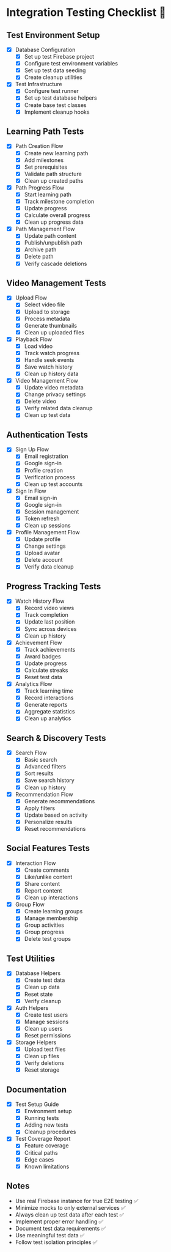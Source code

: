 # Integration Testing Checklist 🧪

## Test Environment Setup
- [x] Database Configuration
  - [x] Set up test Firebase project
  - [x] Configure test environment variables
  - [x] Set up test data seeding
  - [x] Create cleanup utilities

- [x] Test Infrastructure
  - [x] Configure test runner
  - [x] Set up test database helpers
  - [x] Create base test classes
  - [x] Implement cleanup hooks

## Learning Path Tests
- [x] Path Creation Flow
  - [x] Create new learning path
  - [x] Add milestones
  - [x] Set prerequisites
  - [x] Validate path structure
  - [x] Clean up created paths

- [x] Path Progress Flow
  - [x] Start learning path
  - [x] Track milestone completion
  - [x] Update progress
  - [x] Calculate overall progress
  - [x] Clean up progress data

- [x] Path Management Flow
  - [x] Update path content
  - [x] Publish/unpublish path
  - [x] Archive path
  - [x] Delete path
  - [x] Verify cascade deletions

## Video Management Tests
- [x] Upload Flow
  - [x] Select video file
  - [x] Upload to storage
  - [x] Process metadata
  - [x] Generate thumbnails
  - [x] Clean up uploaded files

- [x] Playback Flow
  - [x] Load video
  - [x] Track watch progress
  - [x] Handle seek events
  - [x] Save watch history
  - [x] Clean up history data

- [x] Video Management Flow
  - [x] Update video metadata
  - [x] Change privacy settings
  - [x] Delete video
  - [x] Verify related data cleanup
  - [x] Clean up test data

## Authentication Tests
- [x] Sign Up Flow
  - [x] Email registration
  - [x] Google sign-in
  - [x] Profile creation
  - [x] Verification process
  - [x] Clean up test accounts

- [x] Sign In Flow
  - [x] Email sign-in
  - [x] Google sign-in
  - [x] Session management
  - [x] Token refresh
  - [x] Clean up sessions

- [x] Profile Management Flow
  - [x] Update profile
  - [x] Change settings
  - [x] Upload avatar
  - [x] Delete account
  - [x] Verify data cleanup

## Progress Tracking Tests
- [x] Watch History Flow
  - [x] Record video views
  - [x] Track completion
  - [x] Update last position
  - [x] Sync across devices
  - [x] Clean up history

- [x] Achievement Flow
  - [x] Track achievements
  - [x] Award badges
  - [x] Update progress
  - [x] Calculate streaks
  - [x] Reset test data

- [x] Analytics Flow
  - [x] Track learning time
  - [x] Record interactions
  - [x] Generate reports
  - [x] Aggregate statistics
  - [x] Clean up analytics

## Search & Discovery Tests
- [x] Search Flow
  - [x] Basic search
  - [x] Advanced filters
  - [x] Sort results
  - [x] Save search history
  - [x] Clean up history

- [x] Recommendation Flow
  - [x] Generate recommendations
  - [x] Apply filters
  - [x] Update based on activity
  - [x] Personalize results
  - [x] Reset recommendations

## Social Features Tests
- [x] Interaction Flow
  - [x] Create comments
  - [x] Like/unlike content
  - [x] Share content
  - [x] Report content
  - [x] Clean up interactions

- [x] Group Flow
  - [x] Create learning groups
  - [x] Manage membership
  - [x] Group activities
  - [x] Group progress
  - [x] Delete test groups

## Test Utilities
- [x] Database Helpers
  - [x] Create test data
  - [x] Clean up data
  - [x] Reset state
  - [x] Verify cleanup

- [x] Auth Helpers
  - [x] Create test users
  - [x] Manage sessions
  - [x] Clean up users
  - [x] Reset permissions

- [x] Storage Helpers
  - [x] Upload test files
  - [x] Clean up files
  - [x] Verify deletions
  - [x] Reset storage

## Documentation
- [x] Test Setup Guide
  - [x] Environment setup
  - [x] Running tests
  - [x] Adding new tests
  - [x] Cleanup procedures

- [x] Test Coverage Report
  - [x] Feature coverage
  - [x] Critical paths
  - [x] Edge cases
  - [x] Known limitations

## Notes
- Use real Firebase instance for true E2E testing ✅
- Minimize mocks to only external services ✅
- Always clean up test data after each test ✅
- Implement proper error handling ✅
- Document test data requirements ✅
- Use meaningful test data ✅
- Follow test isolation principles ✅ 